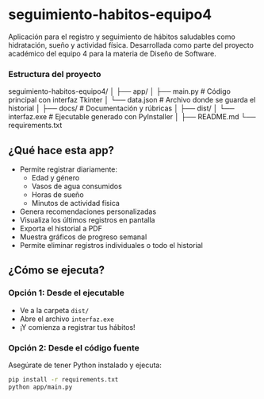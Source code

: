 # seguimiento-habitos-equipo4

Aplicación para el registro y seguimiento de hábitos saludables como hidratación, sueño y actividad física. Desarrollada como parte del proyecto académico del equipo 4 para la materia de Diseño de Software.

### Estructura del proyecto
seguimiento-habitos-equipo4/
│
├── app/
│   ├── main.py               # Código principal con interfaz Tkinter
│   └── data.json             # Archivo donde se guarda el historial
│
├── docs/                     # Documentación y rúbricas
│
├── dist/
│   └── interfaz.exe          # Ejecutable generado con PyInstaller
│
├── README.md
└── requirements.txt

## ¿Qué hace esta app?

- Permite registrar diariamente:
  - Edad y género
  - Vasos de agua consumidos
  - Horas de sueño
  - Minutos de actividad física
- Genera recomendaciones personalizadas
- Visualiza los últimos registros en pantalla
- Exporta el historial a PDF
- Muestra gráficos de progreso semanal
- Permite eliminar registros individuales o todo el historial

## ¿Cómo se ejecuta?

### Opción 1: Desde el ejecutable

- Ve a la carpeta `dist/`
- Abre el archivo `interfaz.exe`
- ¡Y comienza a registrar tus hábitos!

### Opción 2: Desde el código fuente

Asegúrate de tener Python instalado y ejecuta:

```bash
pip install -r requirements.txt
python app/main.py


